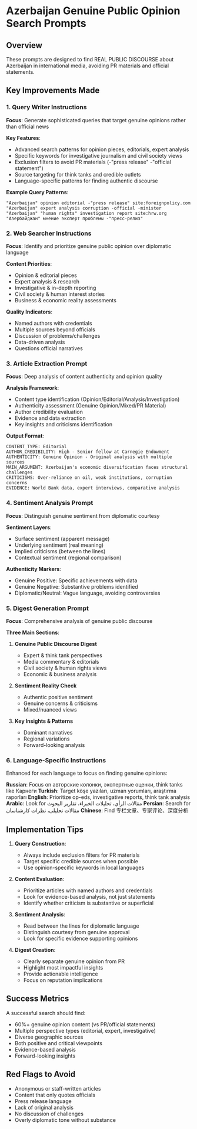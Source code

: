 # Azerbaijan Genuine Public Opinion Search Prompts

## Overview
These prompts are designed to find REAL PUBLIC DISCOURSE about Azerbaijan in international media, avoiding PR materials and official statements.

## Key Improvements Made

### 1. Query Writer Instructions
**Focus**: Generate sophisticated queries that target genuine opinions rather than official news

**Key Features**:
- Advanced search patterns for opinion pieces, editorials, expert analysis
- Specific keywords for investigative journalism and civil society views  
- Exclusion filters to avoid PR materials (-"press release" -"official statement")
- Source targeting for think tanks and credible outlets
- Language-specific patterns for finding authentic discourse

**Example Query Patterns**:
```
"Azerbaijan" opinion editorial -"press release" site:foreignpolicy.com
"Azerbaijan" expert analysis corruption -official -minister
"Azerbaijan" "human rights" investigation report site:hrw.org
"Азербайджан" мнение эксперт проблемы -"пресс-релиз"
```

### 2. Web Searcher Instructions  
**Focus**: Identify and prioritize genuine public opinion over diplomatic language

**Content Priorities**:
- Opinion & editorial pieces
- Expert analysis & research
- Investigative & in-depth reporting
- Civil society & human interest stories
- Business & economic reality assessments

**Quality Indicators**:
- Named authors with credentials
- Multiple sources beyond officials
- Discussion of problems/challenges
- Data-driven analysis
- Questions official narratives

### 3. Article Extraction Prompt
**Focus**: Deep analysis of content authenticity and opinion quality

**Analysis Framework**:
- Content type identification (Opinion/Editorial/Analysis/Investigation)
- Authenticity assessment (Genuine Opinion/Mixed/PR Material)
- Author credibility evaluation
- Evidence and data extraction
- Key insights and criticisms identification

**Output Format**:
```
CONTENT_TYPE: Editorial
AUTHOR_CREDIBILITY: High - Senior fellow at Carnegie Endowment
AUTHENTICITY: Genuine Opinion - Original analysis with multiple sources
MAIN_ARGUMENT: Azerbaijan's economic diversification faces structural challenges
CRITICISMS: Over-reliance on oil, weak institutions, corruption concerns
EVIDENCE: World Bank data, expert interviews, comparative analysis
```

### 4. Sentiment Analysis Prompt
**Focus**: Distinguish genuine sentiment from diplomatic courtesy

**Sentiment Layers**:
- Surface sentiment (apparent message)
- Underlying sentiment (real meaning)
- Implied criticisms (between the lines)
- Contextual sentiment (regional comparison)

**Authenticity Markers**:
- Genuine Positive: Specific achievements with data
- Genuine Negative: Substantive problems identified
- Diplomatic/Neutral: Vague language, avoiding controversies

### 5. Digest Generation Prompt
**Focus**: Comprehensive analysis of genuine public discourse

**Three Main Sections**:
1. **Genuine Public Discourse Digest**
   - Expert & think tank perspectives
   - Media commentary & editorials
   - Civil society & human rights views
   - Economic & business analysis

2. **Sentiment Reality Check**
   - Authentic positive sentiment
   - Genuine concerns & criticisms
   - Mixed/nuanced views

3. **Key Insights & Patterns**
   - Dominant narratives
   - Regional variations
   - Forward-looking analysis

### 6. Language-Specific Instructions
Enhanced for each language to focus on finding genuine opinions:

**Russian**: Focus on авторские колонки, экспертные оценки, think tanks like Карнеги
**Turkish**: Target köşe yazıları, uzman yorumları, araştırma raporları
**English**: Prioritize op-eds, investigative reports, think tank analysis
**Arabic**: Look for مقالات الرأي، تحليلات الخبراء، تقارير البحوث
**Persian**: Search for مقالات تحلیلی، نظرات کارشناسان
**Chinese**: Find 专栏文章、专家评论、深度分析

## Implementation Tips

1. **Query Construction**:
   - Always include exclusion filters for PR materials
   - Target specific credible sources when possible
   - Use opinion-specific keywords in local languages

2. **Content Evaluation**:
   - Prioritize articles with named authors and credentials
   - Look for evidence-based analysis, not just statements
   - Identify whether criticism is substantive or superficial

3. **Sentiment Analysis**:
   - Read between the lines for diplomatic language
   - Distinguish courtesy from genuine approval
   - Look for specific evidence supporting opinions

4. **Digest Creation**:
   - Clearly separate genuine opinion from PR
   - Highlight most impactful insights
   - Provide actionable intelligence
   - Focus on reputation implications

## Success Metrics

A successful search should find:
- 60%+ genuine opinion content (vs PR/official statements)
- Multiple perspective types (editorial, expert, investigative)
- Diverse geographic sources
- Both positive and critical viewpoints
- Evidence-based analysis
- Forward-looking insights

## Red Flags to Avoid

- Anonymous or staff-written articles
- Content that only quotes officials
- Press release language
- Lack of original analysis
- No discussion of challenges
- Overly diplomatic tone without substance